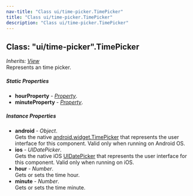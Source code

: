 ```yaml
---
nav-title: "Class ui/time-picker.TimePicker"
title: "Class ui/time-picker.TimePicker"
description: "Class ui/time-picker.TimePicker"
---
```

## Class: "ui/time-picker".TimePicker  
_Inherits:_ [_View_](../../ui/core/view/View.md)  
Represents an time picker.

##### Static Properties
 - **hourProperty** - [_Property_](../../ui/core/dependency-observable/Property.md).
 - **minuteProperty** - [_Property_](../../ui/core/dependency-observable/Property.md).

##### Instance Properties
 - **android** - _Object_.    
  Gets the native [android.widget.TimePicker](http://developer.android.com/reference/android/widget/TimePicker.html) that represents the user interface for this component. Valid only when running on Android OS.
 - **ios** - _UIDatePicker_.    
  Gets the native iOS [UIDatePicker](http://developer.apple.com/library/prerelease/ios/documentation/UIKit/Reference/UIDatePicker_Class/index.html) that represents the user interface for this component. Valid only when running on iOS.
 - **hour** - _Number_.    
  Gets or sets the time hour.
 - **minute** - _Number_.    
  Gets or sets the time minute.